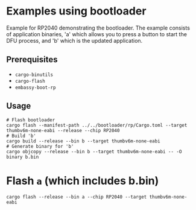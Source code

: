 # Examples using bootloader

Example for RP2040 demonstrating the bootloader. The example consists of application binaries, 'a'
which allows you to press a button to start the DFU process, and 'b' which is the updated
application.


## Prerequisites

* `cargo-binutils`
* `cargo-flash`
* `embassy-boot-rp`

## Usage

```
# Flash bootloader
cargo flash --manifest-path ../../bootloader/rp/Cargo.toml --target thumbv6m-none-eabi --release --chip RP2040
# Build 'b'
cargo build --release --bin b --target thumbv6m-none-eabi
# Generate binary for 'b'
cargo objcopy --release --bin b --target thumbv6m-none-eabi -- -O binary b.bin
```

# Flash `a` (which includes b.bin)

```
cargo flash --release --bin a --chip RP2040 --target thumbv6m-none-eabi
```
